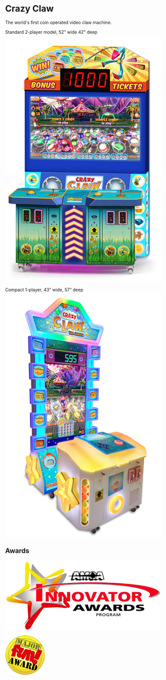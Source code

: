 # Crazy Claw

The world's first coin operated video claw machine.

Standard 2-player model, 52" wide 42" deep
![Crazy Claw Dual Players](/projects/crazy_claw_original/2-players-machine_1_orig.jpg)

Compact 1-player, 43” wide, 57” deep
![Crazy Claw Junior](/projects/crazy_claw_original/jr-machine_2_orig.jpg)

## Awards

![AMOA Fun Award](/projects/crazy_claw_original/amoa.jpg)

![Major Fun Award](/projects/crazy_claw_original/major_fun_award.png)
